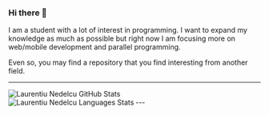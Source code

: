 ### Hi there 👋

I am a student with a lot of interest in programming. I want to expand my knowledge as much as possible but right now I am focusing more on web/mobile development and parallel programming.

Even so, you may find a repository that you find interesting from another field.
<!--
**laurentiuNedelcu/laurentiuNedelcu** is a ✨ _special_ ✨ repository because its `README.md` (this file) appears on your GitHub profile.

Here are some ideas to get you started:

- 🔭 I’m currently working on ...
- 🌱 I’m currently learning ...
- 👯 I’m looking to collaborate on ...
- 🤔 I’m looking for help with ...
- 💬 Ask me about ...
- 📫 How to reach me: ...
- 😄 Pronouns: ...
- ⚡ Fun fact: ...
-->

---
<img align="left" alt="Laurentiu Nedelcu GitHub Stats" src="https://github-readme-stats.vercel.app/api?username=laurentiuNedelcu&show_icons=true&hide_border=true">

<br>
---
<img align="left" alt="Laurentiu Nedelcu Languages Stats" src="https://github-readme-stats.vercel.app/api/top-langs/?username=laurentiuNedelcu&show_icons=true&hide_border=true">
